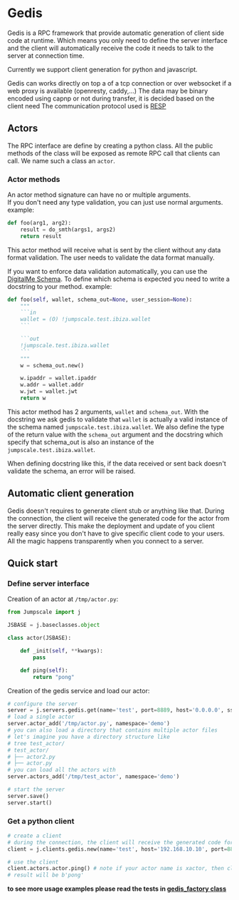 # Gedis

Gedis is a RPC framework that provide automatic generation of client side code at runtime.
Which means you only need to define the server interface and the client will automatically receive the code it needs to talk to the server at connection time.

Currently we support client generation for python and javascript.

Gedis can works directly on top a of a tcp connection or over websocket if a web proxy is available (openresty, caddy,...)
The data may be binary encoded using capnp or not during transfer, it is decided based on the client need
The communication protocol used is [RESP](https://redis.io/topics/protocol)

## Actors

The RPC interface are define by creating a python class. All the public methods of the class will be exposed as remote RPC call that clients can call. We name such a class an `actor`.

### Actor methods

An actor method signature can have no or multiple arguments.  
If you don't need any type validation, you can just use normal arguments. example:

```python
def foo(arg1, arg2):
    result = do_smth(args1, args2)
    return result
```

This actor method will receive what is sent by the client without any data format validation. The user needs to validate the data format manually.

If you want to enforce data validation automatically, you can use the [DigitalMe Schema](../schema/README.md).
To define which schema is expected you need to write a docstring to your method. example:

```python
def foo(self, wallet, schema_out=None, user_session=None):
    """
    ```in
    wallet = (O) !jumpscale.test.ibiza.wallet
    ```

    ```out
    !jumpscale.test.ibiza.wallet
    ```
    """
    w = schema_out.new()

    w.ipaddr = wallet.ipaddr
    w.addr = wallet.addr
    w.jwt = wallet.jwt
    return w
```

This actor method has 2 arguments, `wallet` and `schema_out`. With the docstring we ask gedis to validate that `wallet` is actually a valid instance of the schema named `jumpscale.test.ibiza.wallet`. We also define the type of the return value with the `schema_out` argument and the docstring which specify that schema_out is also an instance of the `jumpscale.test.ibiza.wallet`.

When defining docstring like this, if the data received or sent back doesn't validate the schema, an error will be raised.

## Automatic client generation

Gedis doesn't requires to generate client stub or anything like that. During the connection, the client will receive the generated code for the actor from the server directly.
This make the deployment and update of you client really easy since you don't have to give specific client code to your users. All the magic happens transparently when you connect to a server.

## Quick start

### Define server interface

Creation of an actor at `/tmp/actor.py`:

```python
from Jumpscale import j

JSBASE = j.baseclasses.object

class actor(JSBASE):

    def _init(self, **kwargs):
        pass

    def ping(self):
        return "pong"
```

Creation of the gedis service and load our actor:

```python
# configure the server
server = j.servers.gedis.get(name='test', port=8889, host='0.0.0.0', ssl=False)
# load a single actor
server.actor_add('/tmp/actor.py', namespace='demo')
# you can also load a directory that contains multiple actor files
# let's imagine you have a directory structure like
# tree test_actor/
# test_actor/
# ├── actor2.py
# ├── actor.py
# you can load all the actors with
server.actors_add('/tmp/test_actor', namespace='demo')

# start the server
server.save()
server.start()
```

### Get a python client

```python
# create a client
# during the connection, the client will receive the generated code for the actor
client = j.clients.gedis.new(name='test', host='192.168.10.10', port=8889, namespace='demo', ssl=False)

# use the client
client.actors.actor.ping() # note if your actor name is xactor, then client.actors.xactor.ping()
# result will be b'pong'
```

**to see more usage examples please read the tests in [gedis_factory class](https://github.com/threefoldtech/jumpscaleX_core/blob/development/JumpscaleCore/servers/gedis/GedisFactory.py)**
